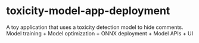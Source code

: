 # toxicity-model-app-deployment
 A toy application that uses a toxicity detection model to hide comments. Model training + Model optimization + ONNX deployment + Model APIs + UI
